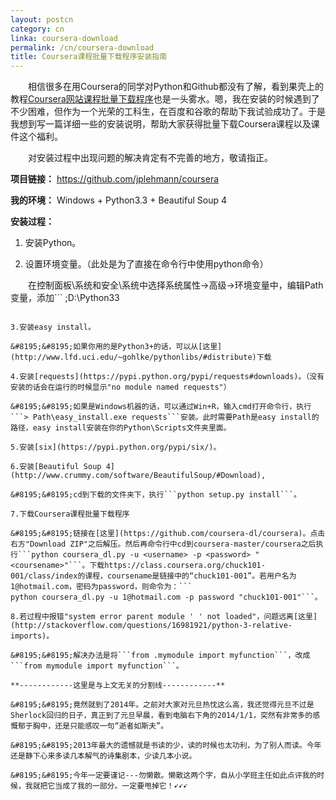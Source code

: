 ```yaml
---
layout: postcn
category: cn
linka: coursera-download
permalink: /cn/coursera-download
title: Coursera课程批量下载程序安装指南
---
```


&#8195;&#8195;相信很多在用Coursera的同学对Python和Github都没有了解，看到果壳上的教程[Coursera网站课程批量下载程序](http://mooc.guokr.com/post/427070/)也是一头雾水。嗯，我在安装的时候遇到了不少困难，但作为一个光荣的工科生，在百度和谷歌的帮助下我试验成功了。于是我想到写一篇详细一些的安装说明，帮助大家获得批量下载Coursera课程以及课件这个福利。

&#8195;&#8195;对安装过程中出现问题的解决肯定有不完善的地方，敬请指正。

**项目链接：** https://github.com/jplehmann/coursera

**我的环境：** Windows + Python3.3 + Beautiful Soup 4

**安装过程：**

1. 安装Python。

2. 设置环境变量。（此处是为了直接在命令行中使用python命令）

&#8195;&#8195;在控制面板\系统和安全\系统中选择系统属性->高级->环境变量中，编辑Path变量，添加```
;D:\Python33
```（假设Python安装路径在D:\Python33）

3.安装easy install。

&#8195;&#8195;如果你用的是Python3+的话，可以从[这里](http://www.lfd.uci.edu/~gohlke/pythonlibs/#distribute)下载

4.安装[requests](https://pypi.python.org/pypi/requests#downloads)。（没有安装的话会在运行的时候显示"no module named requests"）

&#8195;&#8195;如果是Windows机器的话，可以通过Win+R，输入cmd打开命令行，执行```> Path\easy_install.exe requests```安装。此时需要Path是easy install的路径，easy install安装在你的Python\Scripts文件夹里面。

5.安装[six](https://pypi.python.org/pypi/six/)。

6.安装[Beautiful Soup 4](http://www.crummy.com/software/BeautifulSoup/#Download),

&#8195;&#8195;cd到下载的文件夹下，执行```python setup.py install```。

7.下载Coursera课程批量下载程序

&#8195;&#8195;链接在[这里](https://github.com/coursera-dl/coursera)。点击右方"Download ZIP"之后解压。然后再命令行中cd到coursera-master/coursera之后执行```python coursera_dl.py -u <username> -p <password> "<coursename>"```。下载https://class.coursera.org/chuck101-001/class/index的课程，coursename是链接中的“chuck101-001”。若用户名为1@hotmail.com，密码为password，则命令为：```
python coursera_dl.py -u 1@hotmail.com -p password "chuck101-001"```。

8.若过程中报错"system error parent module ' ' not loaded"，问题远离[这里](http://stackoverflow.com/questions/16981921/python-3-relative-imports)。

&#8195;&#8195;解决办法是将```from .mymodule import myfunction```，改成```from mymodule import myfunction```。

**------------这里是与上文无关的分割线------------**

&#8195;&#8195;竟然就到了2014年。之前对大家对元旦热忱这么高，我还觉得元旦不过是Sherlock回归的日子，真正到了元旦早晨，看到电脑右下角的2014/1/1，突然有非常多的感慨郁于胸中，还是只能感叹一句“逝者如斯夫”。

&#8195;&#8195;2013年最大的遗憾就是书读的少，读的时候也太功利，为了别人而读。今年还是静下心来多读几本解气的诗集剧本，少读几本小说。

&#8195;&#8195;今年一定要谨记---勿懒散。懒散这两个字，自从小学班主任如此点评我的时候，我就把它当成了我的一部分。一定要甩掉它！➹➹➹